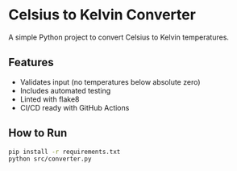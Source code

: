 # Celsius to Kelvin Converter

A simple Python project to convert Celsius to Kelvin temperatures.

## Features

- Validates input (no temperatures below absolute zero)
- Includes automated testing
- Linted with flake8
- CI/CD ready with GitHub Actions

## How to Run

```bash
pip install -r requirements.txt
python src/converter.py
```
